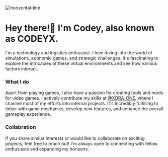 ![horizontal-line](https://github.com/CODEYXone/CODEYXone/assets/77704336/022f5380-f078-4f6c-a31c-bd8a5489b14a)




# Hey there!👋 I'm Codey, also known as CODEYX.

I'm a technology and logistics enthusiast. I love diving into the world of simulations, economic games, and strategic challenges. It's fascinating to explore the intricacies of these virtual environments and see how various factors interact.

### What I do
Apart from playing games, I also have a passion for creating tools and mods for video games. I actively contribute my skills at [@XORA-ONE](https://github.com/XORA-ONE), where I channel most of my efforts into internal projects. It's incredibly fulfilling to tinker with game mechanics, develop new features, and enhance the overall gameplay experience.

### Collabration
If you share similar interests or would like to collaborate on exciting projects, feel free to reach out! I'm always open to connecting with fellow enthusiasts and expanding my horizons.

<!--
**CODEYXone/CODEYXone** is a ✨ _special_ ✨ repository because its `README.md` (this file) appears on your GitHub profile.

Here are some ideas to get you started:

- 🔭 I’m currently working on ...
- 🌱 I’m currently learning ...
- 👯 I’m looking to collaborate on ...
- 🤔 I’m looking for help with ...
- 💬 Ask me about ...
- 📫 How to reach me: ...
- 😄 Pronouns: ...
- ⚡ Fun fact: ...
-->
